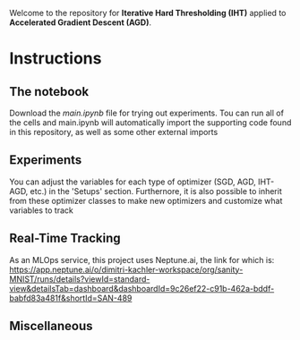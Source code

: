 Welcome to the repository for **Iterative Hard Thresholding (IHT)** applied to **Accelerated Gradient Descent (AGD)**. 

# Instructions

## The notebook
Download the *main.ipynb* file for trying out experiments.
Tou can run all of the cells and main.ipynb will automatically import the supporting code found in this repository, as well as some other external imports

## Experiments
You can adjust the variables for each type of optimizer (SGD, AGD, IHT-AGD, etc.) in the 'Setups' section. Furthernore, it is also possible to inherit from these optimizer classes to make new optimizers and customize what variables to track

## Real-Time Tracking
As an MLOps service, this project uses Neptune.ai, the link for which is:
https://app.neptune.ai/o/dimitri-kachler-workspace/org/sanity-MNIST/runs/details?viewId=standard-view&detailsTab=dashboard&dashboardId=9c26ef22-c91b-462a-bddf-babfd83a481f&shortId=SAN-489

## Miscellaneous



